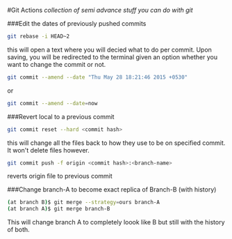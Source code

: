 #Git Actions
<i>collection of semi advance stuff you can do with git</i>

###Edit the dates of previously pushed commits
```bash
git rebase -i HEAD~2
```
this will open a text where you will decied what to do per commit. Upon saving, you will be redirected to the terminal given an option whether you want to change the commit or not.
```bash
git commit --amend --date "Thu May 28 18:21:46 2015 +0530"
```
or
```bash
git commit --amend --date=now
```

###Revert local to a previous commit
```bash
git commit reset --hard <commit hash>
```
this will change all the files back to how they use to be on specified commit. It won't delete files however.
```bash
git commit push -f origin <commit hash>:<branch-name>
```
reverts origin file to previous commit

###Change branch-A to become exact replica of Branch-B (with history)
```bash
(at branch B)$ git merge --strategy=ours branch-A
(at branch A)$ git merge branch-B
```
This will change branch A to completely loook like B but still with the history of both.


